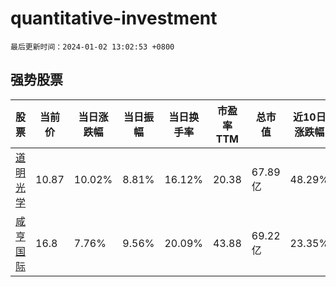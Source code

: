 # quantitative-investment

`最后更新时间：2024-01-02 13:02:53 +0800`

## 强势股票

|股票|当前价|当日涨跌幅|当日振幅|当日换手率|市盈率TTM|总市值|近10日涨跌幅|
|----|----|----|----|----|----|----|----|
|[道明光学](https://xueqiu.com/S/SZ002632)|10.87|10.02%|8.81%|16.12%|20.38|67.89亿|48.29%|
|[咸亨国际](https://xueqiu.com/S/SH605056)|16.8|7.76%|9.56%|20.09%|43.88|69.22亿|23.35%|

